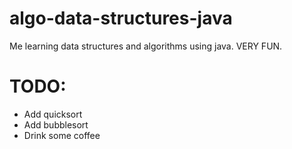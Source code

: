 # algo-data-structures-java
Me learning data structures and algorithms using java. VERY FUN.

# TODO:
- Add quicksort
- Add bubblesort
- Drink some coffee

